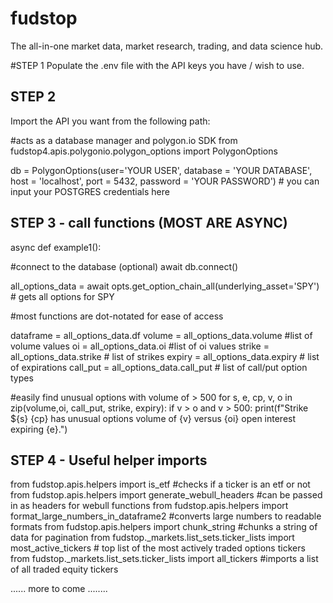 # fudstop
The all-in-one market data, market research, trading, and data science hub.


#STEP 1
Populate the .env file with the API keys you have / wish to use.


## STEP 2 
Import the API you want from the following path:



#acts as a database manager and polygon.io SDK
from fudstop4.apis.polygonio.polygon_options import PolygonOptions


db = PolygonOptions(user='YOUR USER', database = 'YOUR DATABASE', host = 'localhost', port = 5432, password = 'YOUR PASSWORD') # you can input your POSTGRES credentials here



## STEP 3 - call functions (MOST ARE ASYNC)


async def example1():
  
  #connect to the database (optional)
  await db.connect()

  all_options_data = await opts.get_option_chain_all(underlying_asset='SPY') # gets all options for SPY

  #most functions are dot-notated for ease of access

  dataframe = all_options_data.df
  volume = all_options_data.volume #list of volume values
  oi = all_options_data.oi #list of oi values
  strike = all_options_data.strike # list of strikes
  expiry = all_options_data.expiry # list of expirations
  call_put = all_options_data.call_put # list of call/put option types

  #easily find unusual options with volume of > 500
  for s, e, cp, v, o in zip(volume,oi, call_put, strike, expiry):
      if v > o and v > 500:
          print(f"Strike ${s} {cp} has unusual options volume of {v} versus {oi} open interest expiring {e}.")



## STEP 4 - Useful helper imports

from fudstop.apis.helpers import is_etf #checks if a ticker is an etf or not
from fudstop.apis.helpers import generate_webull_headers #can be passed in as headers for webull functions
from fudstop.apis.helpers import format_large_numbers_in_dataframe2 #converts large numbers to readable formats
from fudstop.apis.helpers import chunk_string #chunks a string of data for pagination
from fudstop._markets.list_sets.ticker_lists import most_active_tickers # top list of the most actively traded options tickers
from fudstop._markets.list_sets.ticker_lists import all_tickers #imports a list of all traded equity tickers



...... more to come ........
         
 
